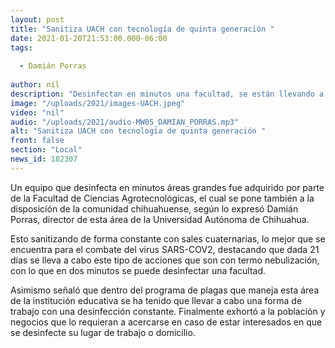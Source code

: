 ```yaml
---
layout: post
title: "Sanitiza UACH con tecnología de quinta generación "
date: 2021-01-20T21:53:00.000-06:00
tags:
  
  - Damián Porras
  
author: nil
description: "Desinfectan en minutos una facultad, se están llevando a cabo procesos cada 21 días."
image: "/uploads/2021/images-UACH.jpeg"
video: "nil"
audio: "/uploads/2021/audio-MW05_DAMIAN_PORRAS.mp3"
alt: "Sanitiza UACH con tecnología de quinta generación "
front: false
section: "Local"
news_id: 182307
---
```


Un equipo que desinfecta en minutos áreas grandes fue adquirido por parte de la Facultad de Ciencias Agrotecnológicas, el cual se pone también a la disposición de la comunidad chihuahuense, según lo expresó Damián Porras, director de esta área de la Universidad Autónoma de Chihuahua.

Esto sanitizando de forma constante con sales cuaternarias, lo mejor que se encuentra para el combate del virus SARS-COV2, destacando que dada 21 días se lleva a cabo este tipo de acciones que son con termo nebulización, con lo que en dos minutos se puede desinfectar una facultad.

Asimismo señaló que dentro del programa de plagas que maneja esta área de la institución educativa se ha tenido que llevar a cabo una forma de trabajo con una desinfección constante. Finalmente exhortó a la población y negocios que lo requieran a acercarse en caso de estar interesados en que se desinfecte su lugar de trabajo o domicilio.